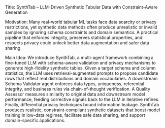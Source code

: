 Title: SynthTab – LLM-Driven Synthetic Tabular Data with Constraint-Aware Generation  

Motivation: Many real-world tabular ML tasks face data scarcity or privacy restrictions, yet synthetic data methods often produce unrealistic or invalid samples by ignoring schema constraints and domain semantics. A practical pipeline that enforces integrity, preserves statistical properties, and respects privacy could unlock better data augmentation and safer data sharing.  

Main Idea: We introduce SynthTab, a multi-agent framework combining a fine-tuned LLM with schema-aware validation and privacy mechanisms to generate high-fidelity synthetic tables. Given a target schema and column statistics, the LLM uses retrieval-augmented prompts to propose candidate rows that reflect real distributions and domain vocabularies. A downstream Schema Validator agent enforces data types, uniqueness, referential integrity, and business rules via chain-of-thought verification. A Quality Assessor measures similarity to original data and downstream model performance, feeding corrective signals back to the LLM in iterative refines. Finally, differential privacy techniques bound information leakage. SynthTab produces realistic, constraint-compliant synthetic datasets that boost model training in low-data regimes, facilitate safe data sharing, and support domain-specific applications.